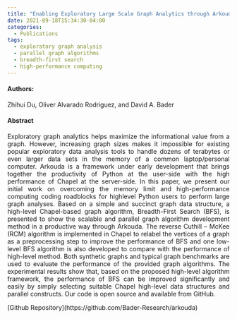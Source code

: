 ```yaml
---
title: "Enabling Exploratory Large Scale Graph Analytics through Arkouda"
date: 2021-09-18T15:34:30-04:00
categories:
  - Publications
tags:
  - exploratory graph analysis
  - parallel graph algorithms
  - breadth-first search
  - high-performance computing
---
```

#### Authors:
<p align="justify">
Zhihui Du, Oliver Alvarado Rodriguez, and David A. Bader
</p>

#### Abstract
<p align="justify">
Exploratory graph analytics helps maximize the
informational value from a graph. However, increasing graph
sizes makes it impossible for existing popular exploratory data
analysis tools to handle dozens of terabytes or even larger data
sets in the memory of a common laptop/personal computer.
Arkouda is a framework under early development that brings
together the productivity of Python at the user-side with the
high performance of Chapel at the server-side. In this paper,
we present our initial work on overcoming the memory limit
and high-performance computing coding roadblocks for highlevel Python users to perform large graph analyses. Based
on a simple and succinct graph data structure, a high-level
Chapel-based graph algorithm, Breadth-First Search (BFS), is
presented to show the scalable and parallel graph algorithm
development method in a productive way through Arkouda.
The reverse Cuthill – McKee (RCM) algorithm is implemented
in Chapel to relabel the vertices of a graph as a preprocessing
step to improve the performance of BFS and one low-level BFS
algorithm is also developed to compare with the performance
of high-level method. Both synthetic graphs and typical graph
benchmarks are used to evaluate the performance of the provided
graph algorithms. The experimental results show that, based on
the proposed high-level algorithm framework, the performance
of BFS can be improved significantly and easily by simply
selecting suitable Chapel high-level data structures and parallel
constructs. Our code is open source and available from GitHub.
</p>
[Github Repository](https://github.com/Bader-Research/arkouda)



